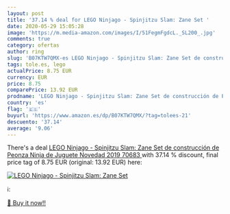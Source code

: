 ```yaml
---
layout: post
title: '37.14 % deal for LEGO Ninjago - Spinjitzu Slam: Zane Set '
date: 2020-05-29 15:05:28
image: 'https://m.media-amazon.com/images/I/51FegmFgdcL._SL200_.jpg'
comments: true
category: ofertas
author: ring
slug: 'B07KTW7QMX-es LEGO Ninjago - Spinjitzu Slam: Zane Set de construcción de...'
tags: tole.es, lego
actualPrice: 8.75 EUR
currency: EUR
price: 8.75
comparePrice: 13.92 EUR
prodname: 'LEGO Ninjago - Spinjitzu Slam: Zane Set de construcción de Peonza Ninja de Juguete  Novedad 2019  70683 '
country: 'es'
flag: '🇪🇸'
buyurl: 'https://www.amazon.es/dp/B07KTW7QMX/?tag=tolees-21'
descuento: '37.14'
average: '9.06'
---
```


There's a deal [LEGO Ninjago - Spinjitzu Slam: Zane Set de construcción de Peonza Ninja de Juguete  Novedad 2019  70683 ](https://www.amazon.es/dp/B07KTW7QMX/?tag=tolees-21)  with  37.14 % discount, final price tag of  8.75 EUR (original: 13.92 EUR) here:

[![LEGO Ninjago - Spinjitzu Slam: Zane Set ](https://m.media-amazon.com/images/I/51FegmFgdcL._SL200_.jpg)](https://www.amazon.es/dp/B07KTW7QMX/?tag=tolees-21)

ℹ️:


[🛒 Buy it now!!](https://www.amazon.es/dp/B07KTW7QMX/?tag=tolees-21)
